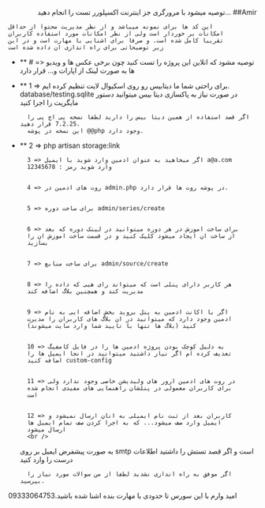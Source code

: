 <p align="right">توصیه میشود با مرورگری جز اینترنت اکسپلورر تست را انجام
    دهید...
##Amir

    این کد ها برای نمونه میباشد و از نظر مدیریت محتوا از حداقل
    امکانات بر خوردار است ولی از نظر امکانات مورد استفاده کاربران
    تقریبا کامل شده است. و صرفا برای اشنایی با مهارت است و در این
    زیر توضیحاتی برای راه اندازی ان داده شده است
</p>



- **        # => توصیه مشود که انلاین این پروژه را تست کنید چون برخی عکس
        ها و ویدیو ها به صورت لینک از اپارات و... قرار دارد


- **        1 => برای راحتی شما ما دیتابیس رو روی اسکیوال لایت تنظیم
        کرده ایم. database/testing.sqlite در صورت نیاز به پاکسازی
        دیتا بیس میتوانید دستور مایگریت را اجرا کنید

        اگر قصد استفاده از همین دیتا بیس را دارید لطفا نسخه پی اچ پی را 7.2.25 قرار دهید.
        این نسخه در پوشه @@php وجود دارد.




- **        2 => php artisan storage:link



        3 => اگر میخاهید به عنوان ادمین وارد شوید با ایمیل a@a.com
        وارد شوید رمز : 12345678


        4 => روت های ادمین در admin.php در پوشه روت ها قرار دارد.


        5 => برای ساخت دوره admin/series/create


        6 => برای ساخت اموزش در هر دوره میتوانید در لینک دوره که بعد
        از ساخت ان ایجاد میشود کلیک کنید و در قسمت ساخت اموزش ان را
        بسازید


        7 => برای ساخت منابع admin/source/create


        8 => هر کاربر دارای پنلی است که میتواند رای هیی که داده را
        مدیریت کند و همچنین بلاگ اضافه کند


        9 => اگر با اکانت ادمین به پنل بروید بخش اضافه ایی به نام
        ادمین وجود دارد که میتوانید در ان بلاگ های کاربران را مدیرت
        کنید (بلاگ ها تنها با تایید شما وارد سایت میشوند)


        10 => به دلیل کوچک بودن پروژه ادمین ها را در فایل کامفیگ
        تعذیف کرده ام اگر نیاز داشتید میتوانید در انجا ایمیل ها را
        اضافه کنید custom-config


        11 => در روت های ادمین ارور های ولیدیشن خاصی وجود ندارد ولی
        برای کاربران معمولی در پنلشان راهنمایی های مفیدی انجام شده
        است


        12 => کاربران بعد از ثبت نام ایمیلی به انان ارسال نمیشود و
        ایمیل وارد صف میشود... که به اجرا کردن صف تمام ایمیل ها
        ارسال میشود
        <br />
    به صورت پیشفرض ایمیل بر روی smtp است و اگر قصد تستش را
        داشتید اطلاعات درست را وارد کنید


        اگر موفق به راه اندازی نشدید لطفا از من سوالات مورد نیاز را بپرسید.

</ul>

<p>
    امید وارم با این سورس تا حدودی با مهارت بنده اشنا شده
    باشید.09333064753
</p>

